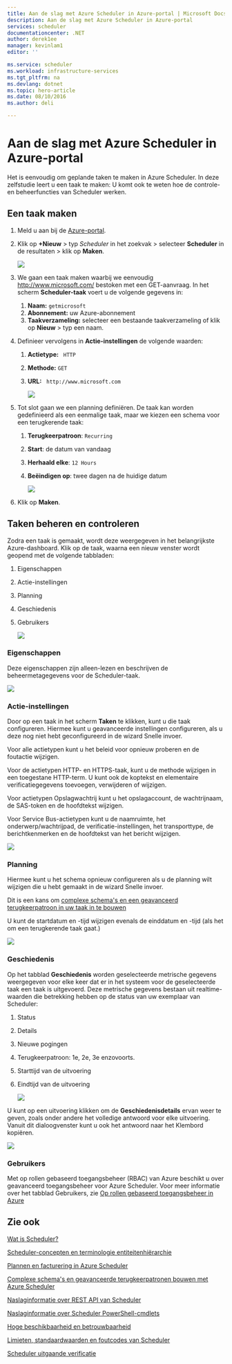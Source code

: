 ```yaml
---
title: Aan de slag met Azure Scheduler in Azure-portal | Microsoft Docs
description: Aan de slag met Azure Scheduler in Azure-portal
services: scheduler
documentationcenter: .NET
author: derek1ee
manager: kevinlam1
editor: ''

ms.service: scheduler
ms.workload: infrastructure-services
ms.tgt_pltfrm: na
ms.devlang: dotnet
ms.topic: hero-article
ms.date: 08/10/2016
ms.author: deli

---
```

# Aan de slag met Azure Scheduler in Azure-portal
Het is eenvoudig om geplande taken te maken in Azure Scheduler. In deze zelfstudie leert u een taak te maken: U komt ook te weten hoe de controle- en beheerfuncties van Scheduler werken.

## Een taak maken
1. Meld u aan bij de [Azure-portal](https://portal.azure.com/).  
2. Klik op **+Nieuw** > typ *Scheduler* in het zoekvak > selecteer **Scheduler** in de resultaten > klik op **Maken**.
   
    ![][marketplace-create]
3. We gaan een taak maken waarbij we eenvoudig http://www.microsoft.com/ bestoken met een GET-aanvraag. In het scherm **Scheduler-taak** voert u de volgende gegevens in:
   
   1. **Naam:** `getmicrosoft`  
   2. **Abonnement:** uw Azure-abonnement   
   3. **Taakverzameling:** selecteer een bestaande taakverzameling of klik op **Nieuw** > typ een naam.
4. Definieer vervolgens in **Actie-instellingen** de volgende waarden:
   
   1. **Actietype:** ` HTTP`  
   2. **Methode:** `GET`  
   3. **URL:** ` http://www.microsoft.com`  
      
      ![][action-settings]
5. Tot slot gaan we een planning definiëren. De taak kan worden gedefinieerd als een eenmalige taak, maar we kiezen een schema voor een terugkerende taak:
   
   1. **Terugkeerpatroon**: `Recurring`
   2. **Start**: de datum van vandaag
   3. **Herhaald elke**: `12 Hours`
   4. **Beëindigen op**: twee dagen na de huidige datum  
      
      ![][recurrence-schedule]
6. Klik op **Maken**.

## Taken beheren en controleren
Zodra een taak is gemaakt, wordt deze weergegeven in het belangrijkste Azure-dashboard. Klik op de taak, waarna een nieuw venster wordt geopend met de volgende tabbladen:

1. Eigenschappen  
2. Actie-instellingen  
3. Planning  
4. Geschiedenis
5. Gebruikers
   
   ![][job-overview]

### Eigenschappen
Deze eigenschappen zijn alleen-lezen en beschrijven de beheermetagegevens voor de Scheduler-taak.

   ![][job-properties]

### Actie-instellingen
Door op een taak in het scherm **Taken** te klikken, kunt u die taak configureren. Hiermee kunt u geavanceerde instellingen configureren, als u deze nog niet hebt geconfigureerd in de wizard Snelle invoer.

Voor alle actietypen kunt u het beleid voor opnieuw proberen en de foutactie wijzigen.

Voor de actietypen HTTP- en HTTPS-taak, kunt u de methode wijzigen in een toegestane HTTP-term. U kunt ook de koptekst en elementaire verificatiegegevens toevoegen, verwijderen of wijzigen.

Voor actietypen Opslagwachtrij kunt u het opslagaccount, de wachtrijnaam, de SAS-token en de hoofdtekst wijzigen.

Voor Service Bus-actietypen kunt u de naamruimte, het onderwerp/wachtrijpad, de verificatie-instellingen, het transporttype, de berichtkenmerken en de hoofdtekst van het bericht wijzigen.

   ![][job-action-settings]

### Planning
Hiermee kunt u het schema opnieuw configureren als u de planning wilt wijzigen die u hebt gemaakt in de wizard Snelle invoer.

Dit is een kans om [complexe schema's en een geavanceerd terugkeerpatroon in uw taak in te bouwen](scheduler-advanced-complexity.md)

U kunt de startdatum en -tijd wijzigen evenals de einddatum en -tijd (als het om een terugkerende taak gaat.)

   ![][job-schedule]

### Geschiedenis
Op het tabblad **Geschiedenis** worden geselecteerde metrische gegevens weergegeven voor elke keer dat er in het systeem voor de geselecteerde taak een taak is uitgevoerd. Deze metrische gegevens bestaan uit realtime-waarden die betrekking hebben op de status van uw exemplaar van Scheduler:

1. Status  
2. Details  
3. Nieuwe pogingen
4. Terugkeerpatroon: 1e, 2e, 3e enzovoorts.
5. Starttijd van de uitvoering  
6. Eindtijd van de uitvoering
   
   ![][job-history]

U kunt op een uitvoering klikken om de **Geschiedenisdetails** ervan weer te geven, zoals onder andere het volledige antwoord voor elke uitvoering. Vanuit dit dialoogvenster kunt u ook het antwoord naar het Klembord kopiëren.

   ![][job-history-details]

### Gebruikers
Met op rollen gebaseerd toegangsbeheer (RBAC) van Azure beschikt u over geavanceerd toegangsbeheer voor Azure Scheduler. Voor meer informatie over het tabblad Gebruikers, zie [Op rollen gebaseerd toegangsbeheer in Azure](../active-directory/role-based-access-control-configure.md)

## Zie ook
 [Wat is Scheduler?](scheduler-intro.md)

 [Scheduler-concepten en terminologie entiteitenhiërarchie](scheduler-concepts-terms.md)

 [Plannen en facturering in Azure Scheduler](scheduler-plans-billing.md)

 [Complexe schema's en geavanceerde terugkeerpatronen bouwen met Azure Scheduler](scheduler-advanced-complexity.md)

 [Naslaginformatie over REST API van Scheduler](https://msdn.microsoft.com/library/mt629143)

 [Naslaginformatie over Scheduler PowerShell-cmdlets](scheduler-powershell-reference.md)

 [Hoge beschikbaarheid en betrouwbaarheid](scheduler-high-availability-reliability.md)

 [Limieten, standaardwaarden en foutcodes van Scheduler](scheduler-limits-defaults-errors.md)

 [Scheduler uitgaande verificatie](scheduler-outbound-authentication.md)

[marketplace-create]: ./media/scheduler-get-started-portal/scheduler-v2-portal-marketplace-create.png
[action-settings]: ./media/scheduler-get-started-portal/scheduler-v2-portal-action-settings.png
[recurrence-schedule]: ./media/scheduler-get-started-portal/scheduler-v2-portal-recurrence-schedule.png
[job-properties]: ./media/scheduler-get-started-portal/scheduler-v2-portal-job-properties.png
[job-overview]: ./media/scheduler-get-started-portal/scheduler-v2-portal-job-overview-1.png
[job-action-settings]: ./media/scheduler-get-started-portal/scheduler-v2-portal-job-action-settings.png
[job-schedule]: ./media/scheduler-get-started-portal/scheduler-v2-portal-job-schedule.png
[job-history]: ./media/scheduler-get-started-portal/scheduler-v2-portal-job-history.png
[job-history-details]: ./media/scheduler-get-started-portal/scheduler-v2-portal-job-history-details.png


[1]: ./media/scheduler-get-started-portal/scheduler-get-started-portal001.png
[2]: ./media/scheduler-get-started-portal/scheduler-get-started-portal002.png
[3]: ./media/scheduler-get-started-portal/scheduler-get-started-portal003.png
[4]: ./media/scheduler-get-started-portal/scheduler-get-started-portal004.png
[5]: ./media/scheduler-get-started-portal/scheduler-get-started-portal005.png
[6]: ./media/scheduler-get-started-portal/scheduler-get-started-portal006.png
[7]: ./media/scheduler-get-started-portal/scheduler-get-started-portal007.png
[8]: ./media/scheduler-get-started-portal/scheduler-get-started-portal008.png
[9]: ./media/scheduler-get-started-portal/scheduler-get-started-portal009.png
[10]: ./media/scheduler-get-started-portal/scheduler-get-started-portal010.png
[11]: ./media/scheduler-get-started-portal/scheduler-get-started-portal011.png
[12]: ./media/scheduler-get-started-portal/scheduler-get-started-portal012.png
[13]: ./media/scheduler-get-started-portal/scheduler-get-started-portal013.png
[14]: ./media/scheduler-get-started-portal/scheduler-get-started-portal014.png
[15]: ./media/scheduler-get-started-portal/scheduler-get-started-portal015.png



<!--HONumber=Sep16_HO5-->


